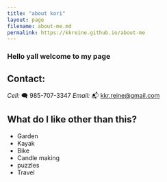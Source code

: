 ```yaml
---
title: "about kori"
layout: page
filename: about-me.md
permalink: https://kkreine.github.io/about-me
---
```


### Hello yall welcome to my page

## Contact:

_Cell:_ 🗨️ 985-707-3347
_Email:_ 📬 kkr.reine@gmail.com

## What do I like other than this?

- Garden
- Kayak
- Bike
- Candle making
- puzzles
- Travel
